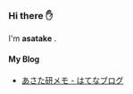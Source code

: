 ### Hi there ✋

I'm **asatake** .

#### My Blog
- [あさた研メモ - はてなブログ](https://asataken.hatenablog.com/)
